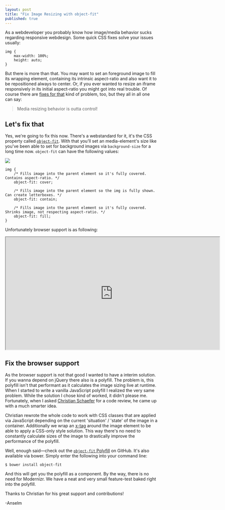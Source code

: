 ```yaml
---
layout: post
title: "Fix Image Resizing with object-fit"
published: true
---
```


As a webdeveloper you probably know how image/media behavior sucks regarding responsive webdesign. Some quick CSS fixes solve your issues usually:

	img {
		max-width: 100%;
		height: auto;
	}

But there is more than that. You may want to set an foreground image to fill its wrapping element, containing its intrinsic aspect-ratio and also want it to be repositioned always to center. Or, if you ever wanted to resize an iframe responsively in its initial aspect-ratio you might got into real trouble. Of course there are [fixes for that](http://embedresponsively.com/) kind of problem, too, but they all in all one can say:

> Media resizing behavior is outta control!

## Let's fix that

Yes, we're going to fix this now. There's a webstandard for it, it's the CSS property called [`object-fit`](http://www.w3.org/TR/css3-images/#the-object-fit). With that you'll set an media-element's size like you've been able to set for background images via `background-size` for a long time now. `object-fit` can have the following values:

![](http://www.w3.org/TR/css3-images/img_scale.png)

	img {
		/* Fills image into the parent element so it's fully covered. Contains aspect-ratio. */
		object-fit: cover;

		/* Fills image into the parent element so the img is fully shown. Can create letterboxes. */
		object-fit: contain;

		/* Fills image into the parent element so it's fully covered. Shrinks image, not respecting aspect-ratio. */
		object-fit: fill;
	}

Unfortunately browser support is as following:

<div class="embed-container">
	<iframe src="http://caniuse.com/object-fit/embed/" width="704" height="370"></iframe>
</div>

## Fix the browser support

As the browser support is not that good I wanted to have a interim solution. If you wanna depend on jQuery there also is a polyfill. The problem is, this polyfill isn't that performant as it calculates the image sizing live at runtime. <br>
When I started to write a vanilla JavaScript polyfill I realized the very same problem. While the solution I chose kind of worked, it didn't please me. Fortunately, when I asked [Christian Schaefer](https://twitter.com/derSchepp) for a code review, he came up with a much smarter idea.

Christian rewrote the whole code to work with CSS classes that are applied via JavaScript depending on the current 'situation' / 'state' of the image in a container. Additionally we wrap an [x-tag](https://hacks.mozilla.org/2013/05/speed-up-app-development-with-x-tag-and-web-components/) around the image element to be able to apply a CSS-only style solution. This way there's no need to constantly calculate sizes of the image to drastically improve the performance of the polyfill.

Well, enough said&mdash;check out the [`object-fit` Polyfill](https://github.com/anselmh/object-fit/) on GitHub.
It's also available via bower. Simply enter the following into your command line:

	$ bower install object-fit

And this will get you the polyfill as a component. By the way, there is no need for Modernizr. We have a neat and very small feature-test baked right into the polyfill.

Thanks to Christian for his great support and contributions!

-Anselm
